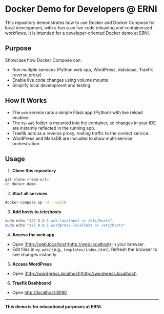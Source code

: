 
# Docker Demo for Developers @ ERNI

This repository demonstrates how to use Docker and Docker Compose for local development, with a focus on live code reloading and containerized workflows. It is intended for a developer-oriented Docker demo at ERNI.

## Purpose

Showcase how Docker Compose can:
- Run multiple services (Python web app, WordPress, database, Traefik reverse proxy)
- Enable live code changes using volume mounts
- Simplify local development and testing

## How It Works

- The `web` service runs a simple Flask app (Python) with live reload enabled.
- The `my-web` folder is mounted into the container, so changes in your IDE are instantly reflected in the running app.
- Traefik acts as a reverse proxy, routing traffic to the correct service.
- WordPress and MariaDB are included to show multi-service orchestration.

## Usage

1. **Clone this repository**
  ```sh
  git clone <repo-url>
  cd docker-demo
  ```

2. **Start all services**
  ```sh
  docker-compose up -d --build
  ```

3. **Add hosts to /etc/hosts**
  ```sh
  sudo echo "127.0.0.1 web.localhost >> /etc/hosts"
  sudo echo "127.0.0.1 wordpress.localhost >> /etc/hosts"
  ```

4. **Access the web app**
  - Open [http://web.localhost](http://web.localhost) in your browser.
  - Edit files in `my-web/` (e.g., `templates/index.html`). Refresh the browser to see changes instantly.

5. **Access WordPress**
  - Open [http://wordpress.localhost](http://wordpress.localhost)

6. **Traefik Dashboard**
  - Open [http://localhost:8080](http://localhost:8080)

---

**This demo is for educational purposes at ERNI.**
